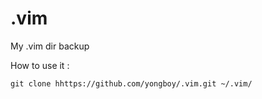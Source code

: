 # .vim
My .vim dir backup

How to use it :

```
git clone hhttps://github.com/yongboy/.vim.git ~/.vim/
```
